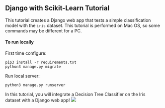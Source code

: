 
## Django with Scikit-Learn Tutorial
This tutorial creates a Django web app that tests a simple classification model with the `iris` dataset. This tutorial is performed on Mac OS, so some commands may be different for a PC.

#### To run locally
First time configure:
```
pip3 install -r requirements.txt
python3 manage.py migrate
```
Run local server:
```
python3 manage.py runserver
```

In this tutorial, you will integrate a Decision Tree Classifier on the Iris dataset with a Django web app!
<img src="https://github.com/katiehouse/django-scikit-learn-tutorial/blob/master/tutorial_imgs/model-prediction-images.png">
